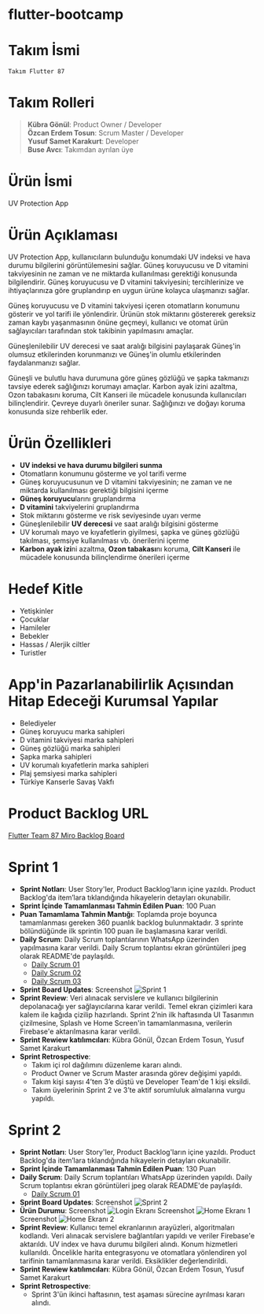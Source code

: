 # flutter-bootcamp

# Takım İsmi
    Takım Flutter 87

# Takım Rolleri
>**Kübra Gönül**: Product Owner / Developer <br>
>__Özcan Erdem Tosun__: Scrum Master / Developer <br>
>__Yusuf Samet Karakurt__: Developer <br>
>__Buse Avcı__: Takımdan ayrılan üye

# Ürün İsmi
UV Protection App

# Ürün Açıklaması
UV Protection App, kullanıcıların bulunduğu konumdaki UV indeksi ve hava durumu bilgilerini görüntülemesini sağlar. Güneş koruyucusu ve D vitamini takviyesinin ne zaman ve ne miktarda kullanılması gerektiği konusunda bilgilendirir. Güneş koruyucusu ve D vitamini takviyesini; tercihlerinize ve ihtiyaçlarınıza göre gruplandırıp en uygun ürüne kolayca ulaşmanızı sağlar.

Güneş koruyucusu ve D vitamini takviyesi içeren otomatların konumunu gösterir ve yol tarifi ile yönlendirir. Ürünün stok miktarını göstererek gereksiz zaman kaybı yaşanmasının önüne geçmeyi, kullanıcı ve otomat ürün sağlayıcıları tarafından stok takibinin yapılmasını amaçlar.

Güneşlenilebilir UV derecesi ve saat aralığı bilgisini paylaşarak Güneş'in olumsuz etkilerinden korunmanızı ve Güneş'in olumlu etkilerinden faydalanmanızı sağlar.

Güneşli ve bulutlu hava durumuna göre güneş gözlüğü ve şapka takmanızı tavsiye ederek sağlığınızı korumayı amaçlar. Karbon ayak izini azaltma, Ozon tabakasını koruma, Cilt Kanseri ile mücadele konusunda kullanıcıları bilinçlendirir. Çevreye duyarlı öneriler sunar. Sağlığınızı ve doğayı koruma konusunda size rehberlik eder.

# Ürün Özellikleri
- **UV indeksi ve hava durumu bilgileri sunma**
- Otomatların konumunu gösterme ve yol tarifi verme
- Güneş koruyucusunun ve D vitamini takviyesinin; ne zaman ve ne miktarda kullanılması gerektiği bilgisini içerme
- **Güneş koruyucu**larını gruplandırma
- **D vitamini** takviyelerini gruplandırma
- Stok miktarını gösterme ve risk seviyesinde uyarı verme
- Güneşlenilebilir **UV derecesi** ve saat aralığı bilgisini gösterme
- UV korumalı mayo ve kıyafetlerin giyilmesi, şapka ve güneş gözlüğü takılması, şemsiye kullanılması vb. önerilerini içerme
- **Karbon ayak izi**ni azaltma, **Ozon tabakası**nı koruma, **Cilt Kanseri** ile mücadele konusunda bilinçlendirme önerileri içerme

# Hedef Kitle
- Yetişkinler
- Çocuklar
- Hamileler
- Bebekler
- Hassas / Alerjik ciltler
- Turistler

# App'in Pazarlanabilirlik Açısından Hitap Edeceği Kurumsal Yapılar
- Belediyeler
- Güneş koruyucu marka sahipleri
- D vitamini takviyesi marka sahipleri
- Güneş gözlüğü marka sahipleri
- Şapka marka sahipleri
- UV korumalı kıyafetlerin marka sahipleri
- Plaj şemsiyesi marka sahipleri
- Türkiye Kanserle Savaş Vakfı

# Product Backlog URL
[Flutter Team 87 Miro Backlog Board](https://miro.com/app/board/uXjVM9w02ho=/)

# Sprint 1
- **Sprint Notları**: User Story'ler, Product Backlog'ların içine yazıldı. Product Backlog'da item’lara tıklandığında hikayelerin detayları okunabilir.
- **Sprint İçinde Tamamlanması Tahmin Edilen Puan**: 100 Puan
- **Puan Tamamlama Tahmin Mantığı**: Toplamda proje boyunca tamamlanması gereken 360 puanlık backlog bulunmaktadır. 3 sprinte bölündüğünde ilk sprintin 100 puan ile başlamasına karar verildi.
- **Daily Scrum**: Daily Scrum toplantılarının WhatsApp üzerinden yapılmasına karar verildi. Daily Scrum toplantısı ekran görüntüleri jpeg olarak README'de paylaşıldı.
    - [Daily Scrum 01](/assets/assets/images/daily-scrum-01.jpeg)
    - [Daily Scrum 02](/assets/assets/images/daily-scrum-02.jpeg)
    - [Daily Scrum 03](/assets/assets/images/daily-scrum-03.jpeg)
- **Sprint Board Updates**: Screenshot ![Sprint 1](/assets/assets/images/scrum-board-sprint-1.png)
- **Sprint Review**: Veri alınacak servislere ve kullanıcı bilgilerinin depolanacağı yer sağlayıcılarına karar verildi. Temel ekran çizimleri kara kalem ile kağıda çizilip hazırlandı. Sprint 2’nin ilk haftasında UI Tasarımın çizilmesine, Splash ve Home Screen'in tamamlanmasına, verilerin Firebase'e aktarılmasına karar verildi.
- **Sprint Rewiew katılımcıları**: Kübra Gönül, Özcan Erdem Tosun, Yusuf Samet Karakurt
- **Sprint Retrospective**:
    - Takım içi rol dağılımını düzenleme kararı alındı.
    - Product Owner ve Scrum Master arasında görev değişimi yapıldı.
    - Takım kişi sayısı 4’ten 3’e düştü ve Developer Team'de 1 kişi eksildi.
    - Takım üyelerinin Sprint 2 ve 3’te aktif sorumluluk almalarına vurgu yapıldı.

# Sprint 2
- **Sprint Notları**: User Story'ler, Product Backlog'ların içine yazıldı. Product Backlog'da item’lara tıklandığında hikayelerin detayları okunabilir.
- **Sprint İçinde Tamamlanması Tahmin Edilen Puan**: 130 Puan
- **Daily Scrum**: Daily Scrum toplantıları WhatsApp üzerinden yapıldı. Daily Scrum toplantısı ekran görüntüleri jpeg olarak README'de paylaşıldı.
    - [Daily Scrum 01](/assets/assets/images/daily-scrum-04.jpeg)
- **Sprint Board Updates**: Screenshot ![Sprint 2](/assets/assets/images/scrum-board-sprint-2.png)
- **Ürün Durumu**: Screenshot ![Login Ekranı](/assets/assets/images/screen-login.jpeg)
Screenshot ![Home Ekranı 1](/assets/assets/images/screen-home-01.jpeg)
Screenshot ![Home Ekranı 2](/assets/assets/images/screen-home-02.jpeg)
- **Sprint Review**: Kullanıcı temel ekranlarının arayüzleri, algoritmaları kodlandı. Veri alınacak servislere bağlantıları yapıldı ve veriler Firebase'e aktarıldı. UV index ve hava durumu bilgileri alındı. Konum hizmetleri kullanıldı. Öncelikle harita entegrasyonu ve otomatlara yönlendiren yol tarifinin tamamlanmasına karar verildi. Eksiklikler değerlendirildi.
- **Sprint Rewiew katılımcıları**: Kübra Gönül, Özcan Erdem Tosun, Yusuf Samet Karakurt
- **Sprint Retrospective**:
    - Sprint 3'ün ikinci haftasının, test aşaması sürecine ayrılması kararı alındı.